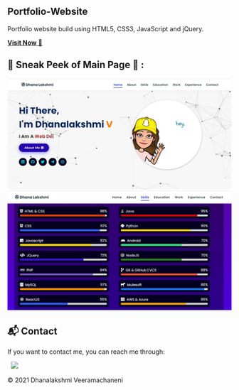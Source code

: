 ## Portfolio-Website
Portfolio website build using HTML5, CSS3, JavaScript and jQuery.

<a href="https://dhanav-git.github.io" target="_blank">**Visit Now** 🚀</a>


## 📌 Sneak Peek of Main Page 🙈 :
![mockup720](https://github.com/DhanaV-git/DhanaV-git.github.io/blob/main/assests/images/projects/portfolio1.PNG?raw=true)
![skillsmockup](https://github.com/DhanaV-git/DhanaV-git.github.io/blob/main/assests/images/projects/portfolio.PNG?raw=true)


<h2>📬 Contact</h2>

If you want to contact me, you can reach me through:

&nbsp;&nbsp;<a href="https://www.linkedin.com/in/dhana-veeramachaneni/"><img src="https://www.felberpr.com/wp-content/uploads/linkedin-logo.png" width="30"></img></a>

© 2021 Dhanalakshmi Veeramachaneni


